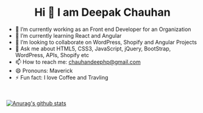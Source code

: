 <h1 style="text-align:center"> Hi 👋 I am Deepak Chauhan</h1>

- 🔭 I’m currently working as an Front end Developer for an Organization
- 🌱 I’m currently learning React and Angular
- 👯 I’m looking to collaborate on WordPress, Shopify and Angular Projects
- 💬 Ask me about HTML5, CSS3, JavaScript, jQuery, BootStrap, WordPress, APIs, Shopify etc
- 📫 How to reach me: <a href="mailto:chauhandeephp@gmail.com">chauhandeephp@gmail.com</a>
- 😄 Pronouns: Maverick
- ⚡ Fun fact: I love Coffee and Travling

</br>

[![Anurag's github stats](https://github-readme-stats.vercel.app/api?username=maverickdeepak&show_icons=true&theme=radical)](https://github.com/maverickdeepak/github-readme-stats)
